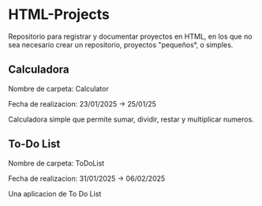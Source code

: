 # HTML-Projects
Repositorio para registrar y documentar proyectos en HTML, en los que no sea necesario crear un repositorio, proyectos "pequeños°, o simples.

## Calculadora
Nombre de carpeta: Calculator

Fecha de realizacion: 23/01/2025 -> 25/01/25

Calculadora simple que permite sumar, dividir, restar y multiplicar numeros.
## To-Do List
Nombre de carpeta: ToDoList

Fecha de realizacion: 31/01/2025 -> 06/02/2025

Una aplicacion de To Do List
